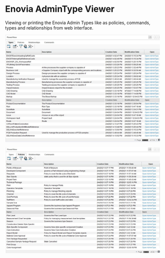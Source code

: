 # Enovia AdminType Viewer
Viewing or printing the Enovia Admin Types like as policies, commands, types and relationships from web interface.

![Snapshot 1](https://github.com/mshams/Enovia-AdminTypeViewer/blob/master/snapshots/snap1.jpg)

![Snapshot 2](https://github.com/mshams/Enovia-AdminTypeViewer/blob/master/snapshots/snap2.jpg)
